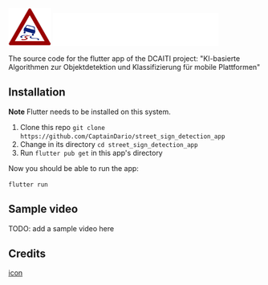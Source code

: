 <img src="assets/icon/icon.png" height=75> <img src="assets/icon/dcaiti.png" height=65> 

The source code for the flutter app of the DCAITI project: "KI-basierte Algorithmen zur Objektdetektion und Klassifizierung für mobile Plattformen"

## Installation

**Note** Flutter needs to be installed on this system.

1. Clone this repo `git clone https://github.com/CaptainDario/street_sign_detection_app`
2. Change in its directory `cd street_sign_detection_app`
3. Run `flutter pub get` in this app's directory

Now you should be able to run the app:

`flutter run`

## Sample video

TODO: add a sample video here

## Credits

[icon](https://de.m.wikipedia.org/wiki/Bildtafel_der_Verkehrszeichen_in_der_Bundesrepublik_Deutschland_seit_2017#/media/Datei%3AZeichen_114_-_Schleuder-_oder_Rutschgefahr%2C_StVO_2013.svg)
